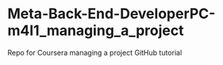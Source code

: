 # Meta-Back-End-DeveloperPC-m4l1_managing_a_project
Repo for Coursera managing a project GitHub tutorial
